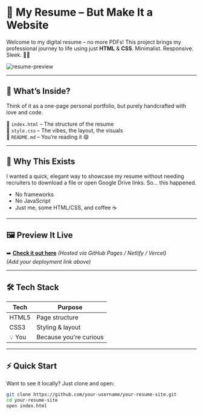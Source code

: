 # 🚀 My Resume – But Make It a Website

Welcome to my digital resume – no more PDFs! This project brings my professional journey to life using just **HTML** & **CSS**. Minimalist. Responsive. Sleek. 💼✨

![resume-preview]([https://via.placeholder.com/1000x300?text=Add+a+cool+preview+image+here](http://127.0.0.1:5500/Shubham_Tirpude_Resume_Version2.html))

---

## 🧠 What’s Inside?

Think of it as a one-page personal portfolio, but purely handcrafted with love and code.

📄 `index.html` – The structure of the resume  
🎨 `style.css` – The vibes, the layout, the visuals  
📘 `README.md` – You’re reading it 😄

---

## 🎯 Why This Exists

I wanted a quick, elegant way to showcase my resume without needing recruiters to download a file or open Google Drive links. So... this happened.

- No frameworks
- No JavaScript
- Just me, some HTML/CSS, and coffee ☕

---

## 🖼️ Preview It Live

➡️ **[Check it out here]([https://your-live-site-link.com](https://shubhamieshubhism.github.io/Resume/))** *(Hosted via GitHub Pages / Netlify / Vercel)*  
*(Add your deployment link above)*

---

## 🛠 Tech Stack

| Tech     | Purpose             |
|----------|---------------------|
| HTML5    | Page structure       |
| CSS3     | Styling & layout     |
| 💡 You  | Because you're curious |

---

## ⚡ Quick Start

Want to see it locally? Just clone and open:

```bash
git clone https://github.com/your-username/your-resume-site.git
cd your-resume-site
open index.html
